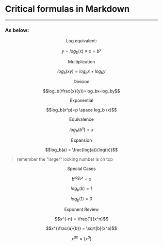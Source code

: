# Critical formulas in Markdown

---

### As below:


<center>Log equivalent:</center>

$$y=log_b(x) \equiv x = b^y$$

<center>Multiplication</center>

$$log_b(xy)=log_bx+log_by$$

<center>Division</center>

$$log_b(\frac{x}{y})=log_bx-log_by$$

<center>Exponential</center>

$$log_b(x^p)=p \space log_b (x)$$

<center>Equivalence</center>

$$log_b(b^x)=x$$

<center>Expansion</center>

$$log_b(a) = \frac{log(a)}{log(b)}$$

>remember the "larger" looking number is on top

<center>Special Cases</center>

$$b^{log_bx} = x$$

$$log_b(b) = 1$$

$$log_b(1) = 0$$

<center>Exponent Review</center>

$$x^{-n} = \frac{1}{x^n}$$

$$x^{\frac{a}{b}} = \sqrt[b]{x^a}$$

$$x^{ab} = (x^a)$$